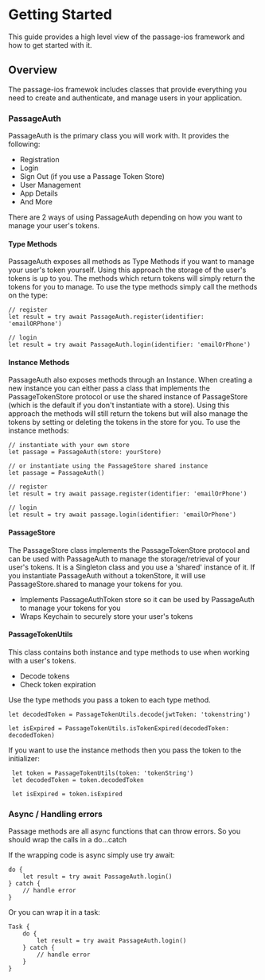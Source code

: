 # Getting Started

This guide provides a high level view of the passage-ios framework and how to get started with it.

## Overview

The passage-ios framewok includes classes that provide everything you need to create and authenticate, and manage users in your application.

### PassageAuth

PassageAuth is the primary class you will work with. It provides the following:

- Registration
- Login
- Sign Out (if you use a Passage Token Store)
- User Management
- App Details
- And More

There are 2 ways of using PassageAuth depending on how you want to manage your user's tokens.

#### Type Methods

PassageAuth exposes all methods as Type Methods if you want to manage your user's token yourself. Using this approach the storage of the user's tokens is up to you. The methods which return tokens will simply return the tokens for you to manage. To use the type methods simply call the methods on the type:

```
// register
let result = try await PassageAuth.register(identifier: 'emailORPhone')

// login
let result = try await PassageAuth.login(identifier: 'emailOrPhone')
```

#### Instance Methods

PassageAuth also exposes methods through an Instance. When creating a new instance you can either pass a class that implements the PassageTokenStore protocol or use the shared instance of PassageStore (which is the default if you don't instantiate with a store). Using this approach the methods will still return the tokens but will also manage the tokens by setting or deleting the tokens in the store for you. To use the instance methods:

```
// instantiate with your own store
let passage = PassageAuth(store: yourStore)

// or instantiate using the PassageStore shared instance
let passage = PassageAuth()

// register
let result = try await passage.register(identifier: 'emailOrPhone')

// login
let result = try await passage.login(identifier: 'emailOrPhone')
```

#### PassageStore

The PassageStore class implements the PassageTokenStore protocol and can be used with PassageAuth to manage the storage/retrieval of your user's tokens. It is a Singleton class and you use a 'shared' instance of it. If you instantiate PassageAuth without a tokenStore, it will use PassageStore.shared to manage your tokens for you.

- Implements PassageAuthToken store so it can be used by PassageAuth to manage your tokens for you
- Wraps Keychain to securely store your user's tokens

#### PassageTokenUtils

This class contains both instance and type methods to use when working with a user's tokens.

- Decode tokens
- Check token expiration

Use the type methods you pass a token to each type method.

```
let decodedToken = PassageTokenUtils.decode(jwtToken: 'tokenstring')

let isExpired = PassageTokenUtils.isTokenExpired(decodedToken: decodedToken)
```

If you want to use the instance methods then you pass the token to the initializer:

```
 let token = PassageTokenUtils(token: 'tokenString')
 let decodedToken = token.decodedToken

 let isExpired = token.isExpired
```

### Async / Handling errors

Passage methods are all async functions that can throw errors. So you should wrap the calls in a do...catch

If the wrapping code is async simply use try await:

```
do {
    let result = try await PassageAuth.login()
} catch {
    // handle error
}
```

Or you can wrap it in a task:

```
Task {
    do {
        let result = try await PassageAuth.login()
    } catch {
        // handle error
    }
}
```
